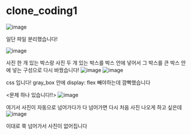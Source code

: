 # clone_coding1

![image](https://user-images.githubusercontent.com/105366292/178192763-246c6fa6-8e2c-4a01-ba5e-d730e4d60594.png)

일단 파일 분리했습니다!

![image](https://user-images.githubusercontent.com/105366292/178192819-2195dd6e-f781-4c65-ae03-315c65262b54.png)

사진 한 개 있는 박스랑 사진 두 개 있는 박스를 박스 안에 넣어서 그 박스를 큰 박스 안에 넣는 구성으로 다시 바꿨습니다!
![image](https://user-images.githubusercontent.com/105366292/178192901-c41a8803-daa3-4d69-9dc5-8c66ed5078b3.png)
![image](https://user-images.githubusercontent.com/105366292/178192953-b36a2ee7-7b28-474a-8e55-d4d008fceb88.png)

css 입니다! gray_box 안에 display: flex 빼야하는데 깜빡했습니다

<문제 하나 있습니다!!>
![image](https://user-images.githubusercontent.com/105366292/178193025-537c01eb-4608-4ee8-974d-8c2ff338f5a3.png)

여기서 사진이 자동으로 넘어가다가 다 넘어가면 다시 처음 사진 나오게 하고 싶은데
![image](https://user-images.githubusercontent.com/105366292/178193152-e305cf8a-4fd0-4ed0-adc5-4a5a4699ee5c.png)

이대로 쭉 넘어가서 사진이 없어집니다
